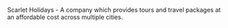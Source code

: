 Scarlet Holidays - A company which provides tours and travel packages at an affordable cost across multiple cities.
